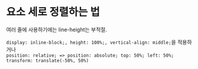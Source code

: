# 요소 세로 정렬하는 법

여러 줄에 사용하기에는 line-height는 부적절.

`display: inline-block;, height: 100%;, vertical-align: middle;`을 적용하거나<br>
`position: relative; => position: absolute; top: 50%; left: 50%; transform: translate(-50%, 50%)`
